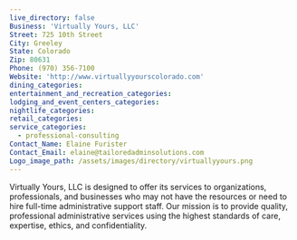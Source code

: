 ```yaml
---
live_directory: false
Business: 'Virtually Yours, LLC'
Street: 725 10th Street
City: Greeley
State: Colorado
Zip: 80631
Phone: (970) 356-7100
Website: 'http://www.virtuallyyourscolorado.com'
dining_categories:
entertainment_and_recreation_categories:
lodging_and_event_centers_categories:
nightlife_categories:
retail_categories:
service_categories:
  - professional-consulting
Contact_Name: Elaine Furister
Contact_Email: elaine@tailoredadminsolutions.com
Logo_image_path: /assets/images/directory/virtuallyyours.png
---
```



Virtually Yours, LLC is designed to offer its services to organizations, professionals, and businesses who may not have the resources or need to hire full-time administrative support staff. Our mission is to provide quality, professional administrative services using the highest standards of care, expertise, ethics, and confidentiality.